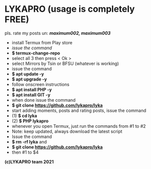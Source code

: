 # LYKAPRO (usage is completely FREE)
pls. rate my posts un: <b><i>maximum002, maximum003</i></b>
- install Termux from Play store
- <i>issue the command</i>
- <b>$ termux-change-repo</b>
- select all 3 then press < Ok >
- select Mirrors by Tsin or BFSU (whatever is working)
- issue the command
- <b>$ apt update -y </b>
- <b>$ apt upgrade -y </b>
- follow onscreen instructions
- <b>$ apt install PHP -y </b>
- <b>$ apt install GIT -y </b>
- when done issue the command
- <b>$ git clone https://github.com/lykapro/lyka</b>
- start adding moments, posts and rating posts, issue the command 
- (1) <b>$ cd lyka</b>
- (2) <b>$ PHP lykapro</b>
- whenever you open Termux, just run the commands from #1 to #2
- Note: keep updated, always download the latest script
- Issue the command
- <b>$ rm -rf lyka</b> and 
- <b>$ git clone https://github.com/lykapro/lyka</b>
- then #1 to $4

<b>(c)LYKAPRO team 2021</b>
